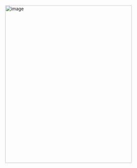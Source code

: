 

&nbsp;&nbsp;&nbsp;&nbsp;&nbsp;&nbsp;&nbsp;&nbsp;&nbsp;&nbsp;&nbsp;&nbsp;&nbsp;&nbsp;&nbsp;&nbsp;&nbsp;&nbsp;&nbsp;&nbsp;&nbsp;&nbsp;&nbsp;&nbsp;&nbsp;&nbsp;&nbsp;&nbsp;&nbsp;&nbsp;&nbsp;&nbsp;&nbsp;&nbsp;&nbsp;&nbsp;&nbsp;&nbsp;&nbsp;&nbsp;&nbsp;&nbsp;&nbsp;&nbsp;&nbsp;&nbsp;&nbsp;&nbsp;&nbsp;&nbsp;&nbsp;&nbsp;&nbsp;&nbsp;&nbsp;&nbsp;
&nbsp;&nbsp;&nbsp;&nbsp;&nbsp; <img width="400" height="500" alt="image" src="https://github.com/user-attachments/assets/f1a0d29b-1665-4fc8-9739-aad7bbc86b11" />

